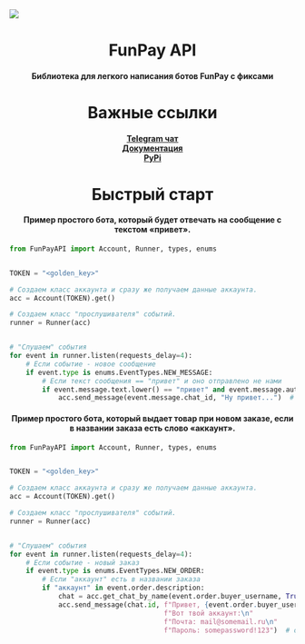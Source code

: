 <img src="https://i.ibb.co/tJKk0QS/Fun-Pay-API-darkmode.png">
<h1 align="center">FunPay API</h1>
<h4 align="center">Библиотека для легкого написания ботов FunPay с фиксами</h4>

<h1 align="center">Важные ссылки</h1>
<h4 align="center">
    <a href="https://t.me/funpay_cardinal">Telegram чат</a><br>
    <a href="https://funpayapi.readthedocs.io/ru/latest/">Документация</a><br>
    <a href="https://pypi.org/project/FunPayAPI/">PyPi</a><br>
</h4>

<h1 align="center">Быстрый старт</h1>
<h4 align="center">Пример простого бота, который будет отвечать на сообщение с текстом «привет».</h4>

```python
from FunPayAPI import Account, Runner, types, enums


TOKEN = "<golden_key>"

# Создаем класс аккаунта и сразу же получаем данные аккаунта.
acc = Account(TOKEN).get()

# Создаем класс "прослушивателя" событий.
runner = Runner(acc)


# "Слушаем" события
for event in runner.listen(requests_delay=4):
    # Если событие - новое сообщение
    if event.type is enums.EventTypes.NEW_MESSAGE:
        # Если текст сообщения == "привет" и оно отправлено не нами
        if event.message.text.lower() == "привет" and event.message.author_id != acc.id:
            acc.send_message(event.message.chat_id, "Ну привет...")  # отправляем ответное сообщение
```

<h4 align="center">Пример простого бота, который выдает товар при новом заказе, если в названии заказа есть слово «аккаунт».</h4>

```python
from FunPayAPI import Account, Runner, types, enums


TOKEN = "<golden_key>"

# Создаем класс аккаунта и сразу же получаем данные аккаунта.
acc = Account(TOKEN).get()

# Создаем класс "прослушивателя" событий.
runner = Runner(acc)


# "Слушаем" события
for event in runner.listen(requests_delay=4):
    # Если событие - новый заказ
    if event.type is enums.EventTypes.NEW_ORDER:
        # Если "аккаунт" есть в названии заказа
        if "аккаунт" in event.order.description:
            chat = acc.get_chat_by_name(event.order.buyer_username, True)  # получаем ID чата по никнейму
            acc.send_message(chat.id, f"Привет, {event.order.buyer_username}!\n"
                                      f"Вот твой аккаунт:\n"
                                      f"Почта: mail@somemail.ru\n"
                                      f"Пароль: somepassword!123")  # отправляем ответное сообщение
```

